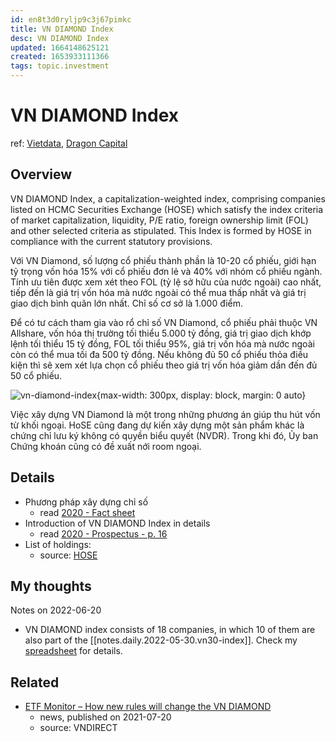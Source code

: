 ```yaml
---
id: en8t3d0ryljp9c3j67pimkc
title: VN DIAMOND Index
desc: VN DIAMOND Index
updated: 1664148625121
created: 1653933111366
tags: topic.investment
---
```

# VN DIAMOND Index

ref: [Vietdata](https://www.vietdata.vn/hose-xay-dung-bo-chi-so-vn-diamond-vnfin-lead-va-vnfin-select-679943540), [Dragon Capital](https://dragoncapital.com.vn/en/vfmvn-diamond-etf-fund-fuevfdmd/overview/)

## Overview

VN DIAMOND Index, a capitalization-weighted index, comprising companies listed on HCMC Securities Exchange (HOSE) which satisfy the index criteria of market capitalization, liquidity, P/E ratio, foreign ownership limit (FOL) and other selected criteria as stipulated. This Index is formed by HOSE in compliance with the current statutory provisions.

Với VN Diamond, số lượng cổ phiếu thành phần là 10-20 cổ phiếu, giới hạn tỷ trọng vốn hóa 15% với cổ phiếu đơn lẻ và 40% với nhóm cổ phiếu ngành. Tính ưu tiên được xem xét theo FOL (tỷ lệ sở hữu của nước ngoài) cao nhất, tiếp đến là giá trị vốn hóa mà nước ngoài có thể mua thấp nhất và giá trị giao dịch bình quân lớn nhất. Chỉ số cơ sở là 1.000 điểm.

Để có tư cách tham gia vào rổ chỉ số VN Diamond, cổ phiếu phải thuộc VN Allshare, vốn hóa thị trường tối thiểu 5.000 tỷ đồng, giá trị giao dịch khớp lệnh tối thiểu 15 tỷ đồng, FOL tối thiểu 95%, giá trị vốn hóa mà nước ngoài còn có thể mua tối đa 500 tỷ đồng. Nếu không đủ 50 cổ phiếu thỏa điều kiện thì sẽ xem xét lựa chọn cổ phiếu theo giá trị vốn hóa giảm dần đến đủ 50 cổ phiếu.

![vn-diamond-index](https://www.vietdata.vn/fileman/Uploads/tbNews/163644601/1-Copy1.PNG){max-width: 300px, display: block, margin: 0 auto}

Việc xây dựng VN Diamond là một trong những phương án giúp thu hút vốn từ khối ngoại. HoSE cũng đang dự kiến xây dựng một sản phẩm khác là chứng chỉ lưu ký không có quyền biểu quyết (NVDR). Trong khi đó, Ủy ban Chứng khoán cũng có đề xuất nới room ngoại.

## Details

- Phương pháp xây dựng chỉ số
    - read [2020 - Fact sheet](https://masvn.com/api/attachment/file/1614670184841-Diamond-ETF-Brochure_March-2020_VN.pdf)
- Introduction of VN DIAMOND Index in details
    - read [2020 - Prospectus - p. 16](https://masvn.com/api/attachment/file/1634787192160-ETF_VFMVN-Diamond-Prospectus_V1.pdf#page=16)
- List of holdings: 
    - source: [HOSE](https://www.hsx.vn/Modules/Listed/Web/StockIndexView/188802591)

## My thoughts

Notes on 2022-06-20
- VN DIAMOND index consists of 18 companies, in which 10 of them are also part of the [[notes.daily.2022-05-30.vn30-index]]. Check my [spreadsheet](https://docs.google.com/spreadsheets/d/1sz8XlAl_-7Y4xiE-J-aO4FpzBkg3QKsYD5g6_IK-DWQ/edit?usp=sharing) for details.

## Related

- [ETF Monitor – How new rules will change the VN DIAMOND](https://www.vndirect.com.vn/en/etf-monitor-how-new-rules-will-change-the-vn-diamond/)
    - news, published on 2021-07-20
    - source: VNDIRECT